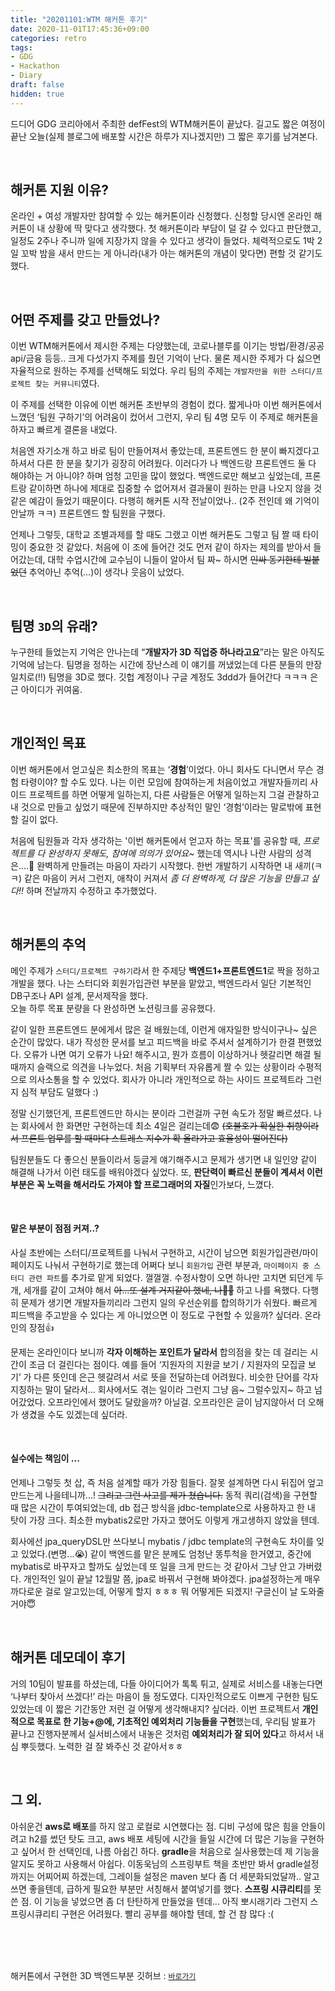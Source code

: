 ```yaml
---
title: "20201101:WTM 해커톤 후기"
date: 2020-11-01T17:45:36+09:00
categories: retro
tags:
- GDG
- Hackathon
- Diary
draft: false
hidden: true
---
```


드디어 GDG 코리아에서 주최한 defFest의 WTM해커톤이 끝났다. 
길고도 짧은 여정이 끝난 오늘(실제 블로그에 배포할 시간은 하루가 지나겠지만) 그 짧은 후기를 남겨본다.

<br>

## 해커톤 지원 이유?
온라인 + 여성 개발자만 참여할 수 있는 해커톤이라 신청했다. 
신청할 당시엔 온라인 해커톤이 내 상황에 딱 맞다고 생각했다. 
첫 해커톤이라 부담이 덜 갈 수 있다고 판단했고, 일정도 2주나 주니까 일에 지장가지 않을 수 있다고 생각이 들었다. 
체력적으로도 1박 2일 꼬박 밤을 새서 만드는 게 아니라(내가 아는 해커톤의 개념이 맞다면) 편할 것 같기도 했다.

<br>

## 어떤 주제를 갖고 만들었나? 
이번 WTM해커톤에서 제시한 주제는 다양했는데, 코로나블루를 이기는 방법/환경/공공api/금융 등등.. 
크게 다섯가지 주제를 줬던 기억이 난다. 
물론 제시한 주제가 다 싫으면 자율적으로 원하는 주제를 선택해도 되었다. 
우리 팀의 주제는 `개발자만을 위한 스터디/프로젝트 찾는 커뮤니티`였다. 

이 주제를 선택한 이유에 이번 해커톤 초반부의 경험이 컸다. 
짧게나마 이번 해커톤에서 느꼈던 ‘팀원 구하기’의 어려움이 컸어서 그런지, 
우리 팀 4명 모두 이 주제로 해커톤을 하자고 빠르게 결론을 내었다.

처음엔 자기소개 하고 바로 팀이 만들어져서 좋았는데, 프론트엔드 한 분이 빠지겠다고 하셔서 다른 한 분을 찾기가 굉장히 어려웠다. 
이러다가 나 백엔드랑 프론트엔드 둘 다 해야하는 거 아니야? 하며 엄청 고민을 많이 했었다. 
백엔드로만 해보고 싶었는데, 프론트랑 같이하면 하나에 제대로 집중할 수 없어져서 
결과물이 원하는 만큼 나오지 않을 것 같은 예감이 들었기 때문이다. 
다행히 해커톤 시작 전날이었나.. (2주 전인데 왜 기억이 안날까 ㅋㅋ) 프론트엔드 할 팀원을 구했다. 

언제나 그렇듯, 대학교 조별과제를 할 때도 그랬고 이번 해커톤도 그렇고 팀 짤 때 타이밍이 중요한 것 같았다. 
처음에 이 조에 들어간 것도 먼저 같이 하자는 제의를 받아서 들어갔는데, 
대학 수업시간에 교수님이 니들이 알아서 팀 짜~ 하시면 ~~인싸 동기한테 빌붙었던~~ 추억아닌 추억(...)이 생각나 웃음이 났었다.

<br>

## 팀명 `3D`의 유래?
누구한테 들었는지 기억은 안나는데 “**개발자가 3D 직업중 하나라고요**”라는 말은 아직도 기억에 남는다. 팀명을 정하는 시간에 장난스레 이 얘기를 꺼냈었는데 다른 분들의 만장일치로(!!) 팀명을 3D로 했다. 깃헙 계정이나 구글 계정도 3ddd가 들어간다 ㅋㅋㅋ 은근 아이디가 귀여움.

<br>

## 개인적인 목표
이번 해커톤에서 얻고싶은 최소한의 목표는 ‘**경험**’이었다. 아니 회사도 다니면서 무슨 경험 타령이야? 할 수도 있다. 
나는 이런 모임에 참여하는게 처음이었고 개발자들끼리 사이드 프로젝트를 하면 어떻게 일하는지, 
다른 사람들은 어떻게 일하는지 그걸 관찰하고 내 것으로 만들고 싶었기 때문에 
진부하지만 추상적인 말인 ‘경험’이라는 말로밖에 표현할 길이 없다. 

처음에 팀원들과 각자 생각하는 '이번 해커톤에서 얻고자 하는 목표'를 공유할 때, 
_프로젝트를 다 완성하지 못해도, 참여에 의의가 있어요~_ 했는데 역시나 나란 사람의 성격은....🤥 
완벽하게 만들려는 마음이 자라기 시작했다. 
한번 개발하기 시작하면 내 새끼(ㅋㅋ) 같은 마음이 커서 그런지, 
애착이 커져서 _좀 더 완벽하게, 더 많은 기능을 만들고 싶다!!_ 하며 전날까지 수정하고 추가했었다.

<br>

## 해커톤의 추억
메인 주제가 `스터디/프로젝트 구하기`라서 한 주제당 **백엔드1+프론트엔드1**로 짝을 정하고 개발을 했다. 
나는 스터디와 회원가입관련 부분을 맡았고, 백엔드라서 일단 기본적인 DB구조나 API 설계, 문서제작을 했다.  
오늘 하루 목표 분량을 다 완성하면 노션링크를 공유했다. 

같이 일한 프론트엔드 분에게서 많은 걸 배웠는데, 이런게 애자일한 방식이구나~ 싶은 순간이 많았다.
내가 작성한 문서를 보고 피드백을 바로 주셔서 설계하기가 한결 편했었다. 
오류가 나면 여기 오류가 나요! 해주시고, 뭔가 흐름이 이상하거나 헷갈리면 해결 될 때까지 슬랙으로 의견을 나누었다. 
처음 기획부터 자유롭게 짤 수 있는 상황이라 수평적으로 의사소통을 할 수 있었다. 
회사가 아니라 개인적으로 하는 사이드 프로젝트라 그런지 심적 부담도 덜했다 :) 

정말 신기했던게, 프론트엔드만 하시는 분이라 그런걸까 구현 속도가 정말 빠르셨다. 
나는 회사에서 한 화면만 구현하는데 최소 4일은 걸리는데😨
~~(호불호가 확실한 취향이라서 프론트 업무를 할 때마다 스트레스 지수가 확 올라가고 효율성이 떨어진다)~~ 

팀원분들도 다 좋으신 분들이라서 둥글게 얘기해주시고 문제가 생기면 내 일인양 같이 해결해 나가서 이런 태도를 배워야겠다 싶었다. 
또, **판단력이 빠르신 분들이 계셔서 이런 부분은 꼭 노력을 해서라도 가져야 할 프로그래머의 자질**인가보다, 느꼈다.

<br>

#### 맡은 부분이 점점 커져..?
사실 초반에는 스터디/프로젝트를 나눠서 구현하고, 시간이 남으면 회원가입관련/마이페이지도 나눠서 구현하기로 했는데 
어쩌다 보니 `회원가입` 관련 부분과, `마이페이지 중 스터디 관련 파트`를 추가로 맡게 되었다. 껄껄껄. 
수정사항이 오면 하나만 고치면 되던게 두개, 세개를 같이 고쳐야 해서 
~~아...또 설계 거지같이 했네, 나💢💢~~ 하고 나를 욕했다. 
다행히 문제가 생기면 개발자들끼리라 그런지 일의 우선순위를 합의하기가 쉬웠다. 
빠르게 피드백을 주고받을 수 있다는 게 아니었으면 이 정도로 구현할 수 있을까? 싶더라. 온라인의 장점👍

문제는 온라인이다 보니까 **각자 이해하는 포인트가 달라서** 합의점을 찾는 데 걸리는 시간이 조금 더 걸린다는 점이다. 
예를 들어 ‘지원자의 지원글 보기 / 지원자의 모집글 보기’ 가 다른 뜻인데 은근 헷갈려서 서로 뜻을 전달하는데 어려웠다. 
비슷한 단어를 각자 지칭하는 말이 달라서... 회사에서도 겪는 일이라 그런지 그냥 음~ 그럴수있지~ 하고 넘어갔었다. 
오프라인에서 했어도 달랐을까? 아닐걸. 오프라인은 글이 남지않아서 더 오해가 생겼을 수도 있겠는데 싶더라.

<br>

#### 실수에는 책임이 ...
언제나 그렇듯 첫 삽, 즉 처음 설계할 때가 가장 힘들다. 잘못 설계하면 다시 뒤집어 엎고 만드는게 나을테니까...! 
~~그리고 그런 사고를 제가 쳤습니다.~~ 
동적 쿼리(검색)을 구현할 때 많은 시간이 투여되었는데, db 접근 방식을 jdbc-template으로 사용하자고 한 내 탓이 가장 크다. 
최소한 mybatis2로만 가자고 했어도 이렇게 개고생하지 않았을 텐데.

회사에선 jpa_queryDSL만 쓰다보니 mybatis / jdbc template의 구현속도 차이를 잊고 있었다.(변명...😭) 
같이 백엔드를 맡은 분께도 엄청난 똥투척을 한거였고, 중간에 mybatis로 바꾸자고 할까도 싶었는데 
또 일을 크게 만드는 것 같아서 그냥 안고 가버렸다. 
개인적인 일이 끝날 12월말 쯤, jpa로 바꿔서 구현해 봐야겠다. 
jpa설정하는게  매우 까다로운 걸로 알고있는데, 어떻게 할지 ㅎㅎㅎ 뭐 어떻게든 되겠지! 
구글신이 날 도와줄 거야😇

<br>

## 해커톤 데모데이 후기
거의 10팀이 발표를 하셨는데, 다들 아이디어가 톡톡 튀고, 
실제로 서비스를 내놓는다면 ‘나부터 찾아서 쓰겠다!’ 라는 마음이 들 정도였다. 
디자인적으로도 이쁘게 구현한 팀도 있었는데 이 짧은 기간동안 저런 걸 어떻게 생각해내지? 싶더라. 
이번 프로젝트서 **개인적으로 목표로 한 기능+@에, 기초적인 예외처리 기능들을 구현**했는데, 
우리팀 발표가 끝나고 진행자분께서 실서비스에서 내놓은 것처럼 **예외처리가 잘 되어 있다**고 하셔서 내심 뿌듯했다. 
노력한 걸 잘 봐주신 것 같아서ㅎㅎ

<br>

## 그 외.
아쉬운건 **aws로 배포**를 하지 않고 로컬로 시연했다는 점. 디비 구성에 많은 힘을 안들이려고 h2를 썼던 탓도 크고, 
aws 배포 세팅에 시간을 들일 시간에 더 많은 기능을 구현하고 싶어서 한 선택인데, 나름 아쉽긴 하다. 
**gradle**을 처음으로 실사용했는데 제 기능을 알지도 못하고 사용해서 아쉽다. 
이동욱님의 스프링부트 책을 초반만 봐서 gradle설정까지는 어찌어찌 하겠는데, 그레이들 설정은 maven 보다 좀 더 세분화되었달까.. 
알고 쓰면 좋을텐데, 급하게 필요한 부분만 서칭해서 붙여넣기를 했다. 
**스프링 시큐리티**를 못 쓴 점. 이 기능을 넣었으면 좀 더 탄탄하게 만들었을 텐데... 
아직 뽀시래기라 그런지 스프링시큐리티 구현은 어려웠다. 빨리 공부를 해야할 텐데, 할 건 참 많다 :(

<br><br><br>

해커톤에서 구현한 3D 백엔드부분 깃허브 : [`바로가기`](https://github.com/mand2/3d-be "README.md를 참고해주세요!") 

